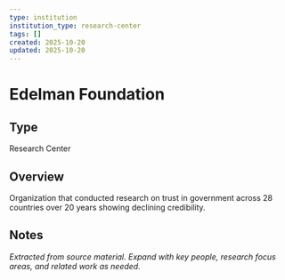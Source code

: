 ```yaml
---
type: institution
institution_type: research-center
tags: []
created: 2025-10-20
updated: 2025-10-20
---
```


# Edelman Foundation

## Type

Research Center

## Overview

Organization that conducted research on trust in government across 28 countries over 20 years showing declining credibility.

## Notes

*Extracted from source material. Expand with key people, research focus areas, and related work as needed.*
